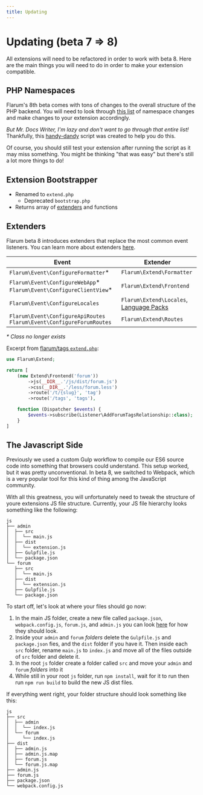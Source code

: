 ```yaml
---
title: Updating
---
```


# Updating (beta 7 => 8)

All extensions will need to be refactored in order to work with beta 8. Here are the main things you will need to do in order to make your extension compatible.

## PHP Namespaces

Flarum's 8th beta comes with tons of changes to the overall structure of the PHP backend. You will need to look through [this list](https://discuss.flarum.org/d/6572-help-us-namespace-changes) of namespace changes and make changes to your extension accordingly.

*But Mr. Docs Writer, I'm lazy and don't want to go through that entire list!* Thankfully, this [handy-dandy](https://discuss.flarum.org/d/6573-convert-your-beta-7-compatible-extension-to-work-on-beta-8) script was created to help you do this.

Of course, you should still test your extension after running the script as it may miss something. You might be thinking "that was easy" but there's still a lot more things to do!

## Extension Bootstrapper

- Renamed to `extend.php`
  - Deprecated `bootstrap.php`
- Returns array of [extenders](#extenders) and functions

## Extenders

Flarum beta 8 introduces extenders that replace the most common event listeners.
You can learn more about extenders [here](start.md#extenders).

| Event | Extender |
| - | - |
| `Flarum\Event\ConfigureFormatter`* | `Flarum\Extend\Formatter` |
| `Flarum\Event\ConfigureWebApp`* `Flarum\Event\ConfigureClientView`* | `Flarum\Extend\Frontend` |
| `Flarum\Event\ConfigureLocales` | `Flarum\Extend\Locales`, [Language Packs](translate.md#language-packs) |
| `Flarum\Event\ConfigureApiRoutes` `Flarum\Event\ConfigureForumRoutes` | `Flarum\Extend\Routes` |

_\* Class no longer exists_

Excerpt from [flarum/tags `extend.php`](https://github.com/flarum/tags/blob/master/extend.php):

```php
use Flarum\Extend;

return [
    (new Extend\Frontend('forum'))
        ->js(__DIR__.'/js/dist/forum.js')
        ->css(__DIR__.'/less/forum.less')
        ->route('/t/{slug}', 'tag')
        ->route('/tags', 'tags'),

    function (Dispatcher $events) {
        $events->subscribe(Listener\AddForumTagsRelationship::class);
    }
]
```

## The Javascript Side

Previously we used a custom Gulp workflow to compile our ES6 source code into something that browsers could understand. This setup worked, but it was pretty unconventional. In beta 8, we switched to Webpack, which is a very popular tool for this kind of thing among the JavaScript community.

With all this greatness, you will unfortunately need to tweak the structure of youre extensions JS file structure. Currently, your JS file hierarchy looks something like the following:

```tree
js
├── admin
│  ├── src
│  │  └── main.js
│  ├── dist
│  │  └── extension.js
│  ├── Gulpfile.js
│  └── package.json
└── forum
   ├── src
   │  └── main.js
   ├── dist
   │  └── extension.js
   ├── Gulpfile.js
   └── package.json
```

To start off, let's look at where your files should go now:

1. In the main JS folder, create a new file called `package.json`, `webpack.config.js`, `forum.js`, and `admin.js` you can look [here](frontend.md#transpilation) for how they should look.
2. Inside your `admin` and `forum` *folders* delete the `Gulpfile.js` and `package.json` fies, and the `dist` folder if you have it. Then inside each `src` folder, rename `main.js` to `index.js` and move all of the files outside of `src` folder and delete it.
3. In the root `js` folder create a folder called `src` and move your `admin` and `forum` *folders* into it
4. While still in your root `js` folder, run `npm install`, wait for it to run then run `npm run build` to build the new JS dist files.

If everything went right, your folder structure should look something like this:

```
js
├── src
│  ├── admin
│  │  └── index.js
│  └── forum
│     └── index.js
├── dist
│  ├── admin.js
│  ├── admin.js.map
│  ├── forum.js
│  └── forum.js.map
├── admin.js
├── forum.js
├── package.json
└── webpack.config.js
```
